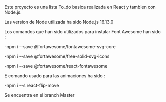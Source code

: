 Este proyecto es una lista To_do basica realizada en React y tambien con Node.js. 

Las version de Node utilizada ha sido Node.js 16.13.0

Los comandos que han sido utilizados para instalar Font Awesome han sido :

-npm i --save @fortawesome/fontawesome-svg-core

-npm i --save @fortawesome/free-solid-svg-icons

-npm i --save @fortawesome/react-fontawesome

E comando usado para las animaciones ha sido : 

-npm i --s react-flip-move

Se encuentra en el branch Master
